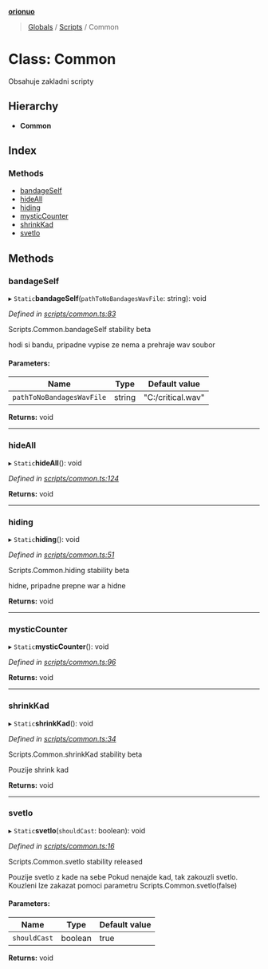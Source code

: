 **[orionuo](../README.md)**

> [Globals](../globals.md) / [Scripts](../modules/scripts.md) / Common

# Class: Common

Obsahuje zakladni scripty

## Hierarchy

* **Common**

## Index

### Methods

* [bandageSelf](scripts.common.md#bandageself)
* [hideAll](scripts.common.md#hideall)
* [hiding](scripts.common.md#hiding)
* [mysticCounter](scripts.common.md#mysticcounter)
* [shrinkKad](scripts.common.md#shrinkkad)
* [svetlo](scripts.common.md#svetlo)

## Methods

### bandageSelf

▸ `Static`**bandageSelf**(`pathToNoBandagesWavFile`: string): void

*Defined in [scripts/common.ts:83](https://github.com/msviha/orionuo/blob/7437f54/src/scripts/common.ts#L83)*

Scripts.Common.bandageSelf
stability beta

hodi si bandu, pripadne vypise ze nema a prehraje wav soubor

#### Parameters:

Name | Type | Default value |
------ | ------ | ------ |
`pathToNoBandagesWavFile` | string | "C:/critical.wav" |

**Returns:** void

___

### hideAll

▸ `Static`**hideAll**(): void

*Defined in [scripts/common.ts:124](https://github.com/msviha/orionuo/blob/7437f54/src/scripts/common.ts#L124)*

**Returns:** void

___

### hiding

▸ `Static`**hiding**(): void

*Defined in [scripts/common.ts:51](https://github.com/msviha/orionuo/blob/7437f54/src/scripts/common.ts#L51)*

Scripts.Common.hiding
stability beta

hidne, pripadne prepne war a hidne

**Returns:** void

___

### mysticCounter

▸ `Static`**mysticCounter**(): void

*Defined in [scripts/common.ts:96](https://github.com/msviha/orionuo/blob/7437f54/src/scripts/common.ts#L96)*

**Returns:** void

___

### shrinkKad

▸ `Static`**shrinkKad**(): void

*Defined in [scripts/common.ts:34](https://github.com/msviha/orionuo/blob/7437f54/src/scripts/common.ts#L34)*

Scripts.Common.shrinkKad
stability beta

Pouzije shrink kad

**Returns:** void

___

### svetlo

▸ `Static`**svetlo**(`shouldCast`: boolean): void

*Defined in [scripts/common.ts:16](https://github.com/msviha/orionuo/blob/7437f54/src/scripts/common.ts#L16)*

Scripts.Common.svetlo
stability released

Pouzije svetlo z kade na sebe
Pokud nenajde kad, tak zakouzli svetlo.
Kouzleni lze zakazat pomoci parametru Scripts.Common.svetlo(false)

#### Parameters:

Name | Type | Default value |
------ | ------ | ------ |
`shouldCast` | boolean | true |

**Returns:** void
